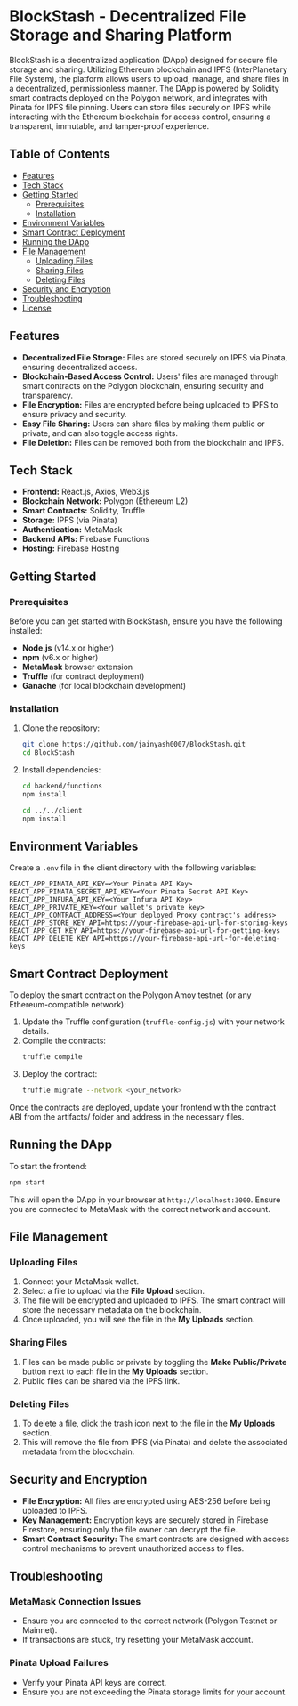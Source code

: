 
# BlockStash - Decentralized File Storage and Sharing Platform

BlockStash is a decentralized application (DApp) designed for secure file storage and sharing. Utilizing Ethereum blockchain and IPFS (InterPlanetary File System), the platform allows users to upload, manage, and share files in a decentralized, permissionless manner. The DApp is powered by Solidity smart contracts deployed on the Polygon network, and integrates with Pinata for IPFS file pinning. Users can store files securely on IPFS while interacting with the Ethereum blockchain for access control, ensuring a transparent, immutable, and tamper-proof experience.

## Table of Contents

- [Features](#features)
- [Tech Stack](#tech-stack)
- [Getting Started](#getting-started)
  - [Prerequisites](#prerequisites)
  - [Installation](#installation)
- [Environment Variables](#environment-variables)
- [Smart Contract Deployment](#smart-contract-deployment)
- [Running the DApp](#running-the-dapp)
- [File Management](#file-management)
  - [Uploading Files](#uploading-files)
  - [Sharing Files](#sharing-files)
  - [Deleting Files](#deleting-files)
- [Security and Encryption](#security-and-encryption)
- [Troubleshooting](#troubleshooting)
- [License](#license)

## Features

- **Decentralized File Storage:** Files are stored securely on IPFS via Pinata, ensuring decentralized access.
- **Blockchain-Based Access Control:** Users' files are managed through smart contracts on the Polygon blockchain, ensuring security and transparency.
- **File Encryption:** Files are encrypted before being uploaded to IPFS to ensure privacy and security.
- **Easy File Sharing:** Users can share files by making them public or private, and can also toggle access rights.
- **File Deletion:** Files can be removed both from the blockchain and IPFS.

## Tech Stack

- **Frontend:** React.js, Axios, Web3.js
- **Blockchain Network:** Polygon (Ethereum L2)
- **Smart Contracts:** Solidity, Truffle
- **Storage:** IPFS (via Pinata)
- **Authentication:** MetaMask
- **Backend APIs:** Firebase Functions
- **Hosting:** Firebase Hosting

## Getting Started

### Prerequisites

Before you can get started with BlockStash, ensure you have the following installed:

- **Node.js** (v14.x or higher)
- **npm** (v6.x or higher)
- **MetaMask** browser extension
- **Truffle** (for contract deployment)
- **Ganache** (for local blockchain development)

### Installation

1. Clone the repository:
   ```bash
   git clone https://github.com/jainyash0007/BlockStash.git
   cd BlockStash
   ```

2. Install dependencies:
   ```bash
   cd backend/functions
   npm install
   ```

   ```bash
   cd ../../client
   npm install
   ```

## Environment Variables

Create a `.env` file in the client directory with the following variables:

```env
REACT_APP_PINATA_API_KEY=<Your Pinata API Key>
REACT_APP_PINATA_SECRET_API_KEY=<Your Pinata Secret API Key>
REACT_APP_INFURA_API_KEY=<Your Infura API Key>
REACT_APP_PRIVATE_KEY=<Your wallet's private key>
REACT_APP_CONTRACT_ADDRESS=<Your deployed Proxy contract's address>
REACT_APP_STORE_KEY_API=https://your-firebase-api-url-for-storing-keys
REACT_APP_GET_KEY_API=https://your-firebase-api-url-for-getting-keys
REACT_APP_DELETE_KEY_API=https://your-firebase-api-url-for-deleting-keys
```

## Smart Contract Deployment

To deploy the smart contract on the Polygon Amoy testnet (or any Ethereum-compatible network):

1. Update the Truffle configuration (`truffle-config.js`) with your network details.
2. Compile the contracts:
   ```bash
   truffle compile
   ```
3. Deploy the contract:
   ```bash
   truffle migrate --network <your_network>
   ```

Once the contracts are deployed, update your frontend with the contract ABI from the artifacts/ folder and address in the necessary files.

## Running the DApp

To start the frontend:

```bash
npm start
```

This will open the DApp in your browser at `http://localhost:3000`. Ensure you are connected to MetaMask with the correct network and account.

## File Management

### Uploading Files

1. Connect your MetaMask wallet.
2. Select a file to upload via the **File Upload** section.
3. The file will be encrypted and uploaded to IPFS. The smart contract will store the necessary metadata on the blockchain.
4. Once uploaded, you will see the file in the **My Uploads** section.

### Sharing Files

1. Files can be made public or private by toggling the **Make Public/Private** button next to each file in the **My Uploads** section.
2. Public files can be shared via the IPFS link.

### Deleting Files

1. To delete a file, click the trash icon next to the file in the **My Uploads** section.
2. This will remove the file from IPFS (via Pinata) and delete the associated metadata from the blockchain.

## Security and Encryption

- **File Encryption:** All files are encrypted using AES-256 before being uploaded to IPFS.
- **Key Management:** Encryption keys are securely stored in Firebase Firestore, ensuring only the file owner can decrypt the file.
- **Smart Contract Security:** The smart contracts are designed with access control mechanisms to prevent unauthorized access to files.

## Troubleshooting

### MetaMask Connection Issues

- Ensure you are connected to the correct network (Polygon Testnet or Mainnet).
- If transactions are stuck, try resetting your MetaMask account.

### Pinata Upload Failures

- Verify your Pinata API keys are correct.
- Ensure you are not exceeding the Pinata storage limits for your account.
